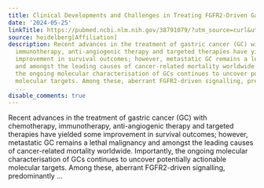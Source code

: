```yaml
---
title: Clinical Developments and Challenges in Treating FGFR2-Driven Gastric Cancer
date: '2024-05-25'
linkTitle: https://pubmed.ncbi.nlm.nih.gov/38791079/?utm_source=curl&utm_medium=rss&utm_campaign=pubmed-2&utm_content=1FakS-2QOkCT8HsMOQP1bCRQ4YzyumYOmxmF0moLsQ3dFB1E9V&fc=20220326224207&ff=20240525190013&v=2.18.0.post9+e462414
source: heidelberg[Affiliation]
description: Recent advances in the treatment of gastric cancer (GC) with chemotherapy,
  immunotherapy, anti-angiogenic therapy and targeted therapies have yielded some
  improvement in survival outcomes; however, metastatic GC remains a lethal malignancy
  and amongst the leading causes of cancer-related mortality worldwide. Importantly,
  the ongoing molecular characterisation of GCs continues to uncover potentially actionable
  molecular targets. Among these, aberrant FGFR2-driven signalling, predominantly
  ...
disable_comments: true
---
```

Recent advances in the treatment of gastric cancer (GC) with chemotherapy, immunotherapy, anti-angiogenic therapy and targeted therapies have yielded some improvement in survival outcomes; however, metastatic GC remains a lethal malignancy and amongst the leading causes of cancer-related mortality worldwide. Importantly, the ongoing molecular characterisation of GCs continues to uncover potentially actionable molecular targets. Among these, aberrant FGFR2-driven signalling, predominantly ...